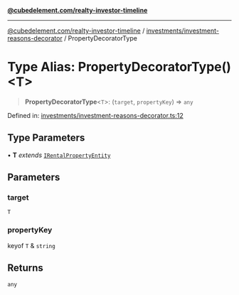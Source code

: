 [**@cubedelement.com/realty-investor-timeline**](../../../index.md)

---

[@cubedelement.com/realty-investor-timeline](../../../modules.md) / [investments/investment-reasons-decorator](../index.md) / PropertyDecoratorType

# Type Alias: PropertyDecoratorType()\<T\>

> **PropertyDecoratorType**\<`T`\>: (`target`, `propertyKey`) => `any`

Defined in: [investments/investment-reasons-decorator.ts:12](https://github.com/kvernon/realty-investor-timeline/blob/806c805529d356deb12c125749ddea89a26850dd/src/investments/investment-reasons-decorator.ts#L12)

## Type Parameters

• **T** _extends_ [`IRentalPropertyEntity`](../../../properties/i-rental-property-entity/interfaces/IRentalPropertyEntity.md)

## Parameters

### target

`T`

### propertyKey

keyof `T` & `string`

## Returns

`any`
